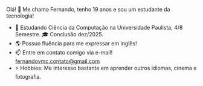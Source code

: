 Olá! 👋 Me chamo Fernando, tenho 19 anos e sou um estudante da tecnologia!

- 🏫 Estudando Ciência da Computação na Universidade Paulista, 4/8 Semestre. 🎓 Conclusão dez/2025.
- 🌎 Possuo fluência para me expressar em inglês!
- 📫 Entre em contato comigo via e-mail! fernandovmc.contato@gmail.com
- ⚡ Hobbies: Me interesso bastante em aprender outros idiomas, cinema e fotografia.
